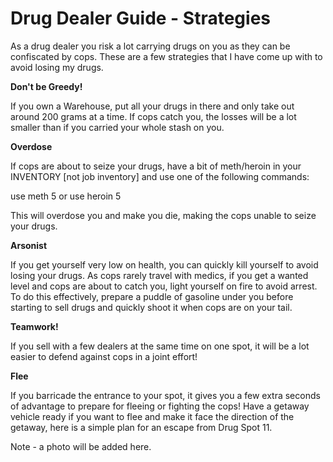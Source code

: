 # Drug Dealer Guide - Strategies
As a drug dealer you risk a lot carrying drugs on you as they can be confiscated by cops. These are a few strategies that I have come up with to avoid losing my drugs.

**Don't be Greedy!**

If you own a Warehouse, put all your drugs in there and only take out around 200 grams at a time. If cops catch you, the losses will be a lot smaller than if you carried your whole stash on you.

**Overdose**

If cops are about to seize your drugs, have a bit of meth/heroin in your INVENTORY [not job inventory] and use one of the following commands:

use meth 5 or use heroin 5

This will overdose you and make you die, making the cops unable to seize your drugs.

**Arsonist**

If you get yourself very low on health, you can quickly kill yourself to avoid losing your drugs. As cops rarely travel with medics, if you get a wanted level and cops are about to catch you, light yourself on fire to avoid arrest. To do this effectively, prepare a puddle of gasoline under you before starting to sell drugs and quickly shoot it when cops are on your tail.


**Teamwork!**

If you sell with a few dealers at the same time on one spot, it will be a lot easier to defend against cops in a joint effort!


**Flee**

If you barricade the entrance to your spot, it gives you a few extra seconds of advantage to prepare for fleeing or fighting the cops! Have a getaway vehicle ready if you want to flee and make it face the direction of the getaway, here is a simple plan for an escape from Drug Spot 11.

Note - a photo will be added here.